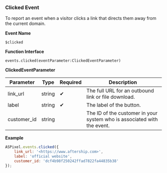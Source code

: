### Clicked Event

To report an event when a visitor clicks a link that directs them away from the current domain.

**Event Name**

`$clicked`

**Function Interface**

`events.clicked(eventParameter:ClickedEventParameter)`

**ClickedEventParameter**

| Parameter   | Type   | Required | Description                                              |
|-------------|--------|----------|----------------------------------------------------------|
| link_url    | string | ✔        | The full URL for an outbound link or file download.      |
| label       | string | ✔        | The label of the button.                                 |
| customer_id | string |          | The ID of the customer in your system who is associated with the event. |

**Example**
```javascript
ASPixel.events.clicked({
	link_url: '<https://www.aftership.com>',
	label: 'official website',
	customer_id: 'dcf4b98f250242ffad7822fa44835b38'
});
```

